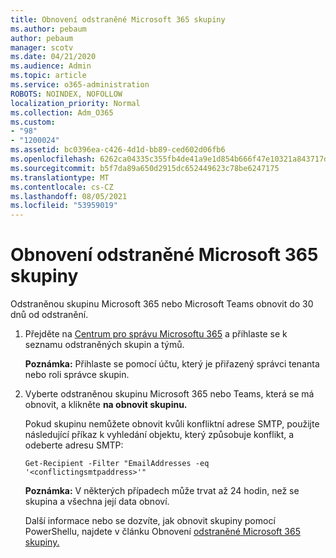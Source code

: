 ```yaml
---
title: Obnovení odstraněné Microsoft 365 skupiny
ms.author: pebaum
author: pebaum
manager: scotv
ms.date: 04/21/2020
ms.audience: Admin
ms.topic: article
ms.service: o365-administration
ROBOTS: NOINDEX, NOFOLLOW
localization_priority: Normal
ms.collection: Adm_O365
ms.custom:
- "98"
- "1200024"
ms.assetid: bc0396ea-c426-4d1d-bb89-ced602d06fb6
ms.openlocfilehash: 6262ca04335c355fb4de41a9e1d854b666f47e10321a843717d6eb951c46cafd
ms.sourcegitcommit: b5f7da89a650d2915dc652449623c78be6247175
ms.translationtype: MT
ms.contentlocale: cs-CZ
ms.lasthandoff: 08/05/2021
ms.locfileid: "53959019"
---
```

# <a name="restore-a-deleted-microsoft-365-group"></a>Obnovení odstraněné Microsoft 365 skupiny

Odstraněnou skupinu Microsoft 365 nebo Microsoft Teams obnovit do 30 dnů od odstranění.

1. Přejděte na [Centrum pro správu Microsoftu 365](https://aka.ms/RestoreDeletedGroup) a přihlaste se k seznamu odstraněných skupin a týmů.

    **Poznámka:** Přihlaste se pomocí účtu, který je přiřazený správci tenanta nebo roli správce skupin.

1. Vyberte odstraněnou skupinu Microsoft 365 nebo Teams, která se má obnovit, a klikněte **na obnovit skupinu.**

    Pokud skupinu nemůžete obnovit kvůli konfliktní adrese SMTP, použijte následující příkaz k vyhledání objektu, který způsobuje konflikt, a odeberte adresu SMTP:

    `Get-Recipient -Filter "EmailAddresses -eq '<conflictingsmtpaddress>'"`

    **Poznámka:** V některých případech může trvat až 24 hodin, než se skupina a všechna její data obnoví.

    Další informace nebo se dozvíte, jak obnovit skupiny pomocí PowerShellu, najdete v článku Obnovení [odstraněné Microsoft 365 skupiny.](https://go.microsoft.com/fwlink/?linkid=867802)